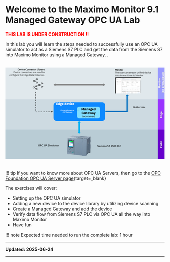 # Welcome to the Maximo Monitor 9.1</br>Managed Gateway OPC UA Lab

<b><font color="red">THIS LAB IS UNDER CONSTRUCTION !!</font></b>


In this lab you will learn the steps needed to successfully use an OPC UA simulator to act as a Siemens S7 PLC and get the data from the Siemens S7 into Maximo Monitor using a Managed Gateway. .</br></br>

![Architecture](img/index_02.png)</br></br>


!!! tip
    If you want to know more about OPC UA Servers, then go to the [OPC Foundation OPC UA Server page](https://reference.opcfoundation.org/Core/Part1/v104/docs/6.3){target=_blank}

The exercises will cover:

* Setting up the OPC UA simulator
* Adding a new device to the device library by utilizing device scanning
* Create a Managed Gateway and add the device
* Verify data flow from Siemens S7 PLC via OPC UA all the way into Maximo Monitor
* Have fun

!!! note
    Expected time needed to run the complete lab: 1 hour


---

**Updated: 2025-06-24**

---
